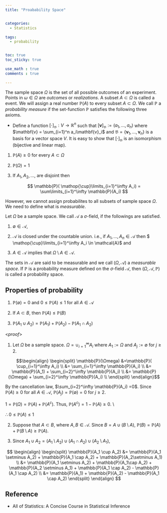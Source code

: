 ```yaml
---
title: "Proabability Space"


categories:
  - Statistics

tags:
  - probability


toc: true
toc_sticky: true

use_math : true
comments : true

---
```



The sample space $\Omega$ is the set of all possible outcomes of an experiment. Points in $\omega \in \Omega$ are *outcomes* or *realizations*. A subset $A \subset \Omega$ is called a event. We will assign a real number $\mathbb{P}(A)$ to every subset $A \subset \Omega$. We call $\mathbb{P}$ a *probability measure* if the set-function $\mathbb{P}$ satisfies the following three axioms.

- Define a function $[\cdot]_{\mathfrak{B}}:V \rightarrow \mathbb{R}^n$ such that $[\mathbf{v}]_{\mathfrak{B}} := (a_1, \ldots, a_n)$ where $\mathbf{v} = \sum_{i=1}^n a_i\mathbf{v}_i$ and $\mathfrak{B} = \{ \mathbf{v}_1, \ldots, \mathbf{v}_n\}$ is a basis for a vector space $V$. It is easy to show that $[\cdot]_{\mathfrak{B}}$ is an isomorphism (bijective and linear map).

1. $\mathbb{P}(A) \geq 0$ for every $A \subset \Omega$

2. $\mathbb{P}(\Omega) = 1$

3. If $A_1, A_2, \ldots,$ are disjoint then

  

  

$$ \mathbb{P}( \mathop{\cup}\limits_{i=1}^\infty A_i) = \sum\limits_{i=1}^\infty \mathbb{P}(A_i) $$


However, we cannot assign probabilites to all subsets of sample space $\Omega$. We need to define what is *measurable*.



Let $\Omega$ be a sample space. We call $\mathcal{A}$ a $\sigma$-field, if the followings are satisfied.

1. $\emptyset \in \mathcal{A}$,

2. $\mathcal{A}$ is closed under the countable union. i.e., if $A_1, \ldots, A_n \in \mathcal{A}$ then $ \mathop{\cup}\limits_{i=1}^\infty A_i \in \mathcal{A}$ and

3. $A \in \mathcal{A}$ implies that $\Omega \setminus A \in \mathcal{A}$.

The sets in $\mathcal{A}$ are said to be measurable and we call $(\Omega, \mathcal{A})$ a *measurable space*. If $\mathbb{P}$ is a probability measure defined on the $\sigma$-field $\mathcal{A}$, then $(\Omega, \mathcal{A}, \mathbb{P})$ is called a probability space.

  

  

  
  

##  Properties of probability


1. $\mathbb{P}(\emptyset) = 0$ and $0 \leq \mathbb{P}(A) \leq 1$ for all $A \in \mathcal{A}$

2. If $A \subset B$, then $\mathbb{P}(A) \leq \mathbb{P}(B)$



3. $\mathbb{P}(A_1 \cup A_2) = \mathbb{P}(A_1) + \mathbb{P}(A_2) - \mathbb{P}(A_1 \cap A_2)$

  

<*proof*>


1.  Let $\Omega$ be a sample space. $\Omega = \cup_{i=1}^\infty A_i$ where $A_1 := \Omega$ and $A_j := \emptyset$ for $j \geq 2$.

$$\begin{align}
\begin{split}
\mathbb{P}(\Omega) &=\mathbb{P}( \cup_{i=1}^\infty A_i) \\
&= \sum_{i=1}^\infty \mathbb{P}(A_i) \\
&= \mathbb{P}(A_1) + \sum_{i=2}^\infty \mathbb{P}(A_i) \\
&= \mathbb{P}(\Omega) + \sum_{i=2}^\infty \mathbb{P}(A_i) \\
\end{split}
\end{align}$$



  By the cancellation law, $\sum_{i=2}^\infty \mathbb{P}(A_i) =0$. Since $\mathbb{P}(A) \geq 0$ for all $A \in \mathcal{A}$, $\mathbb{P}(A_j) = \mathbb{P}(\emptyset) = 0$ for $j \geq 2$.

  $1= \mathbb{P}(\Omega) = \mathbb{P}(A) + \mathbb{P}(A^c)$. Thus, $\mathbb{P}(A^c) = 1 -\mathbb{P}(A) \geq 0$. \\

  $\therefore 0 \leq \mathbb{P}(A) \leq 1$

  $$\tag*{$\square$}$$

  
 
  

2. Suppose that $A\subset B$, where $A, B \in \mathcal{A}$. Since $B = A \cup (B\setminus A)$, $\mathbb{P}(B) = \mathbb{P}(A) + \mathbb{P}(B\setminus A) \geq \mathbb{P}(A)$.


$$\tag*{$\square$}$$

3. Since $A_1 \cup A_2 = (A_1 \setminus A_2) \cup (A_1 \cap A_2) \cup (A_2\setminus A_1)$,

$$
\begin{align}
\begin{split}
\mathbb{P}(A_1 \cup A_2) &= \mathbb{P}(A_1 \setminus A_2) + \mathbb{P}(A_1 \cap A_2) + \mathbb{P}(A_2\setminus A_1) \\
&= \mathbb{P}(A_1 \setminus A_2) + \mathbb{P}(A_1\cap A_2) + \mathbb{P}(A_2 \setminus A_1) + \mathbb{P}(A_1 \cap A_2) - \mathbb{P}(A_1 \cap A_2) \\
&= \mathbb{P}(A_1) + \mathbb{P}(A_2) - \mathbb{P}(A_1 \cap A_2)
\end{split}
\end{align}
$$

$$\tag*{$\square$}$$

##  Reference
- All of Statistics: A Concise Course in Statistical Inference
